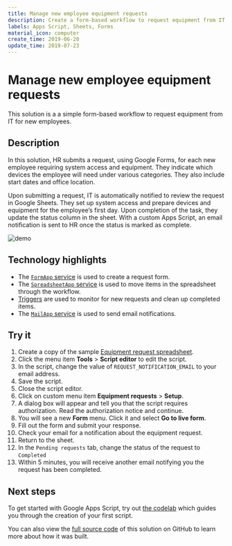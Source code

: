 ```yaml
---
title: Manage new employee equipment requests
description: Create a form-based workflow to request equipment from IT for new employees.
labels: Apps Script, Sheets, Forms
material_icon: computer
create_time: 2019-06-20
update_time: 2019-07-23
---
```


# Manage new employee equipment requests

This solution is a a simple form-based workflow to request equipment from IT
for new employees.

## Description

In this solution, HR submits a request, using Google Forms, for each new
employee requiring system access and equipment. They indicate which
devices the employee will need under various categories. They also include
start dates and office location.

Upon submitting a request, IT is automatically notified to review the request
in Google Sheets. They set up system access and prepare devices and equipment
for the employee’s first day. Upon completion of the task, they update the
status column in the sheet. With a custom Apps Script, an email
notification is sent to HR once the status is marked as complete.

![demo][screenshot]

## Technology highlights

- The [`FormApp` service][formapp-docs] is used to create a request form.
- The [`SpreadsheetApp` service][spreadsheetapp-docs] is used to move items in the spreadsheet through
  the workflow.
- [Triggers][triggers-docs] are used to monitor for new requests and clean up completed items.
- The [`MailApp` service][mailapp-docs] is used to send email notifications.
  
## Try it

1. Create a copy of the sample [Equipment request spreadsheet][sheet].
1. Click the menu item **Tools** > **Script editor** to edit the script.
1. In the script, change the value of `REQUEST_NOTIFICATION_EMAIL` to your email address.
1. Save the script.
1. Close the script editor.
1. Click on custom menu item **Equipment requests** > **Setup**.
1. A dialog box will appear and tell you that the script requires authorization. Read the authorization notice and continue.
1. You will see a new **Form** menu. Click it and select **Go to live form**.
1. Fill out the form and submit your response.
1. Check your email for a notification about the equipment request.
1. Return to the sheet.
1. In the `Pending requests` tab, change the status of the request to `Completed`
1. Within 5 minutes, you will receive another email notifying you the request has been completed.

## Next steps

To get started with Google Apps Script, try out [the codelab][codelab]
which guides you through the creation of your first script.

You can also view the [full source code][github] of this solution on GitHub to
learn more about how it was built.

[screenshot]: https://cdn.jsdelivr.net/gh/gsuitedevs/solutions@master/equipment-requests/screenshot.png
[sheet]: https://docs.google.com/spreadsheets/d/1J7l9RwM0l3qshc2cTQsKaCo6oa-usL4I9EackyTzJgo/copy
[codelab]: https://codelabs.developers.google.com/codelabs/apps-script-intro
[github]: https://github.com/gsuitedevs/solutions/blob/master/offsite-activity-signup
[formapp-docs]: https://developers.google.com/apps-script/reference/forms/form-app
[spreadsheetapp-docs]: https://developers.google.com/apps-script/reference/spreadsheet/spreadsheet-app
[triggers-docs]: https://developers.google.com/apps-script/guides/triggers/installable
[mailapp-docs]: https://developers.google.com/apps-script/reference/mail/mail-app
